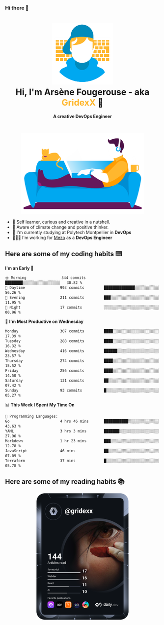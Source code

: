 ### Hi there 👋

<!--
**GridexX/gridexx** is a ✨ _special_ ✨ repository because its `README.md` (this file) appears on your GitHub profile.

Here are some ideas to get you started:

- 🔭 I’m currently working on ...
- 🌱 I’m currently learning ...
- 👯 I’m looking to collaborate on ...
- 🤔 I’m looking for help with ...
- 💬 Ask me about ...
- 📫 How to reach me: ...
- 😄 Pronouns: ...
- ⚡ Fun fact: ...
-->


<!-- Header -->
<h1 align="center">
  <img src="./images/user_profile.png" width="200">
  <br>
  Hi, I'm Arsène Fougerouse - aka <span style="color:#ffb72e">GridexX</span> 👋
</h1>


<p align="center">
  <b>A creative DevOps Engineer </b>
</p>
<br/>
<p align="center">
  <img src="./images/man_couch.png" width="400">
</p>

- 🎨 Self learner, curious and creative in a nutshell. 
- 🌱 Aware of climate change and positive thinker.
- 📕 I'm currently studying at Polytech Montpellier in **DevOps**
- 👨🏻‍💻 I'm working for [Mezo](https://meso-lr.umontpellier.fr/) as a **DevOps Engineer**


## Here are some of my coding habits ⌨️

<!-- Add a section about tech and Ops stack
  Like this one : https://github.com/Xanthus58#-tech-stack
-->
<!--START_SECTION:waka-->
**I'm an Early 🐤** 

```text
🌞 Morning                544 commits         ████████░░░░░░░░░░░░░░░░░   30.82 % 
🌆 Daytime                993 commits         ██████████████░░░░░░░░░░░   56.26 % 
🌃 Evening                211 commits         ███░░░░░░░░░░░░░░░░░░░░░░   11.95 % 
🌙 Night                  17 commits          ░░░░░░░░░░░░░░░░░░░░░░░░░   00.96 % 
```
📅 **I'm Most Productive on Wednesday** 

```text
Monday                   307 commits         ████░░░░░░░░░░░░░░░░░░░░░   17.39 % 
Tuesday                  288 commits         ████░░░░░░░░░░░░░░░░░░░░░   16.32 % 
Wednesday                416 commits         ██████░░░░░░░░░░░░░░░░░░░   23.57 % 
Thursday                 274 commits         ████░░░░░░░░░░░░░░░░░░░░░   15.52 % 
Friday                   256 commits         ████░░░░░░░░░░░░░░░░░░░░░   14.50 % 
Saturday                 131 commits         ██░░░░░░░░░░░░░░░░░░░░░░░   07.42 % 
Sunday                   93 commits          █░░░░░░░░░░░░░░░░░░░░░░░░   05.27 % 
```


📊 **This Week I Spent My Time On** 

```text
💬 Programming Languages: 
Go                       4 hrs 46 mins       ███████████░░░░░░░░░░░░░░   43.63 % 
YAML                     3 hrs 3 mins        ███████░░░░░░░░░░░░░░░░░░   27.96 % 
Markdown                 1 hr 23 mins        ███░░░░░░░░░░░░░░░░░░░░░░   12.78 % 
JavaScript               46 mins             ██░░░░░░░░░░░░░░░░░░░░░░░   07.09 % 
Terraform                37 mins             █░░░░░░░░░░░░░░░░░░░░░░░░   05.78 % 
```


<!--END_SECTION:waka-->

## Here are some of my reading habits 📚
<div  align="center">
  <img src="./images/devcard.svg" width="300">
</div>
